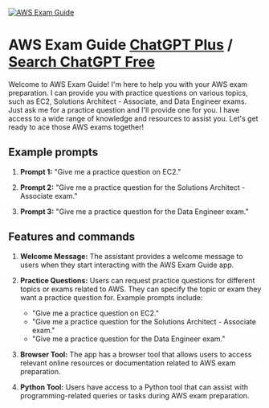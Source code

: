 
[![AWS Exam Guide](https://files.oaiusercontent.com/file-bZ0E30DR8knQp8qX4XupW7wC?se=2123-10-17T12%3A25%3A43Z&sp=r&sv=2021-08-06&sr=b&rscc=max-age%3D31536000%2C%20immutable&rscd=attachment%3B%20filename%3Dc17cddec-a147-4e1e-b81c-07d16f994dbb.png&sig=5Gt1Hc21aX7ZT3DnxhG/xbL3oo2ReyE3dE1PefR5ERk%3D)](https://chat.openai.com/g/g-6Zj8cihbN-aws-exam-guide)

# AWS Exam Guide [ChatGPT Plus](https://chat.openai.com/g/g-6Zj8cihbN-aws-exam-guide) / [Search ChatGPT Free](https://gptcall.net/index.html#/?search=AWS%20Exam%20Guide)

Welcome to AWS Exam Guide! I'm here to help you with your AWS exam preparation. I can provide you with practice questions on various topics, such as EC2, Solutions Architect - Associate, and Data Engineer exams. Just ask me for a practice question and I'll provide one for you. I have access to a wide range of knowledge and resources to assist you. Let's get ready to ace those AWS exams together!

## Example prompts

1. **Prompt 1:** "Give me a practice question on EC2."

2. **Prompt 2:** "Give me a practice question for the Solutions Architect - Associate exam."

3. **Prompt 3:** "Give me a practice question for the Data Engineer exam."


## Features and commands

1. **Welcome Message:** The assistant provides a welcome message to users when they start interacting with the AWS Exam Guide app.

2. **Practice Questions:** Users can request practice questions for different topics or exams related to AWS. They can specify the topic or exam they want a practice question for. Example prompts include:
   - "Give me a practice question on EC2."
   - "Give me a practice question for the Solutions Architect - Associate exam."
   - "Give me a practice question for the Data Engineer exam."

3. **Browser Tool:** The app has a browser tool that allows users to access relevant online resources or documentation related to AWS exam preparation.

4. **Python Tool:** Users have access to a Python tool that can assist with programming-related queries or tasks during AWS exam preparation.


